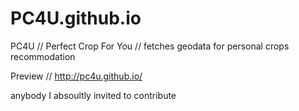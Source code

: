 PC4U.github.io
===================

PC4U // Perfect Crop For You // fetches geodata for personal crops recommodation

Preview // http://pc4u.github.io/

anybody I absoultly invited to contribute
